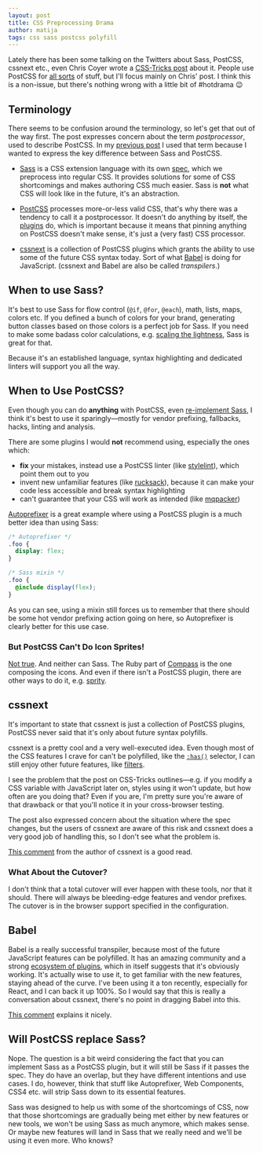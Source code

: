 ```yaml
---
layout: post
title: CSS Preprocessing Drama
author: matija
tags: css sass postcss polyfill
---
```


Lately there has been some talking on the Twitters about Sass, PostCSS, cssnext etc., even Chris Coyer wrote a [CSS-Tricks post](https://css-tricks.com/the-trouble-with-preprocessing-based-on-future-specs/) about it. People use PostCSS for [all sorts][postcss-plugins] of stuff, but I'll focus mainly on Chris' post. I think this is a non-issue, but there's nothing wrong with a little bit of #hotdrama :wink:

## Terminology

There seems to be confusion around the terminology, so let's get that out of the way first. The post expresses concern about the term *postprocessor*, used to describe PostCSS. In my [previous post](http://twin.github.io/css-pre-vs-post-processing/) I used that term because I wanted to express the key difference between Sass and PostCSS.

  * [Sass] is a CSS extension language with its own [spec][sass-spec], which we preprocess into regular CSS. It provides solutions for some of CSS shortcomings and makes authoring CSS much easier. Sass is **not** what CSS will look like in the future, it's an abstraction.

  * [PostCSS] processes more-or-less valid CSS, that's why there was a tendency to call it a postprocessor. It doesn't do anything by itself, the [plugins][postcss-plugins] do, which is important because it means that pinning anything on PostCSS doesn't make sense, it's just a (very fast) CSS processor.

  * [cssnext] is a collection of PostCSS plugins which grants the ability to use some of the future CSS syntax today. Sort of what [Babel] is doing for JavaScript. (cssnext and Babel are also be called *transpilers*.)

## When to use Sass?

It's best to use Sass for flow control (`@if`, `@for`, `@each`), math, lists, maps, colors etc. If you defined a bunch of colors for your brand, generating button classes based on those colors is a perfect job for Sass. If you need to make some badass color calculations, e.g. [scaling the lightness], Sass is great for that.

Because it's an established language, syntax highlighting and dedicated linters will support you all the way.

## When to Use PostCSS?

Even though you can do **anything** with PostCSS, even [re-implement Sass][precss], I think it's best to use it sparingly—mostly for vendor prefixing, fallbacks, hacks, linting and analysis.

There are some plugins I would **not** recommend using, especially the ones which:

  * **fix** your mistakes, instead use a PostCSS linter (like [stylelint]), which point them out to you
  * invent new unfamiliar features (like [rucksack]), because it can make your code less accessible and break syntax highlighting
  * can't guarantee that your CSS will work as intended (like [mqpacker])

[Autoprefixer] is a great example where using a PostCSS plugin is a much better idea than using Sass:

```scss
/* Autoprefixer */
.foo {
  display: flex;
}

/* Sass mixin */
.foo {
  @include display(flex);
}
```

As you can see, using a mixin still forces us to remember that there should be some hot vendor prefixing action going on here, so Autoprefixer is clearly better for this use case.

### But PostCSS Can't Do Icon Sprites!

[Not true][sprites]. And neither can Sass. The Ruby part of [Compass] is the one composing the icons. And even if there isn't a PostCSS plugin, there are other ways to do it, e.g. [sprity].

## cssnext

It's important to state that cssnext is just a collection of PostCSS plugins, PostCSS never said that it's only about future syntax polyfills.

cssnext is a pretty cool and a very well-executed idea. Even though most of the CSS features I crave for can't be polyfilled, like the [`:has()`] selector, I can still enjoy other future features, like [filters].

I see the problem that the post on CSS-Tricks outlines—e.g. if you modify a CSS variable with JavaScript later on, styles using it won't update, but how often are you doing that? Even if you are, I'm pretty sure you're aware of that drawback or that you'll notice it in your cross-browser testing.

The post also expressed concern about the situation where the spec changes, but the users of cssnext are aware of this risk and cssnext does a very good job of handling this, so I don't see what the problem is.

[This comment][cssnext-comment] from the author of cssnext is a good read.

### What About the Cutover?

I don't think that a total cutover will ever happen with these tools, nor that it should. There will always be bleeding-edge features and vendor prefixes. The cutover is in the browser support specified in the configuration.

## Babel

Babel is a really successful transpiler, because most of the future JavaScript features can be polyfilled. It has an amazing community and a strong [ecosystem of plugins][babel-gh], which in itself suggests that it's obviously working. It's actually wise to use it, to get familiar with the new features, staying ahead of the curve. I've been using it a ton recently, especially for React, and I can back it up 100%. So I would say that this is really a conversation about cssnext, there's no point in dragging Babel into this.

[This comment][babel-comment] explains it nicely.

## Will PostCSS replace Sass?

Nope. The question is a bit weird considering the fact that you can implement Sass as a PostCSS plugin, but it will still be Sass if it passes the spec. They do have an overlap, but they have different intentions and use cases. I do, however, think that stuff like Autoprefixer, Web Components, CSS4 etc. will strip Sass down to its essential features.

Sass was designed to help us with some of the shortcomings of CSS, now that those shortcomings are gradually being met either by new features or new tools, we won't be using Sass as much anymore, which makes sense. Or maybe new features will land in Sass that we really need and we'll be using it even more. Who knows?

[sass]: http://sass-lang.com/
[sass-spec]: https://github.com/sass/sass-spec
[sass-docs]: http://sass-lang.com/documentation/file.SASS_REFERENCE.html
[scaling the lightness]: https://github.com/silvenon/generator-wbp/blob/7d33d6c472d09744bad0b6b06292c53f670d40e3/generators/app/templates/styles/_functions.scss#L14-L20
[compass]: http://compass-style.org/
[sprity]: https://www.npmjs.com/package/sprity
[postcss]: https://github.com/postcss/postcss
[postcss-plugins]: https://github.com/postcss/postcss#plugins
[precss]: https://github.com/jonathantneal/precss
[stylelint]: https://github.com/stylelint/stylelint
[rucksack]: https://github.com/simplaio/rucksack
[mqpacker]: https://github.com/hail2u/node-css-mqpacker#known-issues
[sprites]: https://github.com/2createStudio/postcss-sprites
[autoprefixer]: https://github.com/postcss/autoprefixer
[cssnext]: http://cssnext.io/
[`:has()`]: https://drafts.csswg.org/selectors-4/#relational
[filters]: https://github.com/iamvdo/pleeease-filters#example
[cssnext-comment]: https://css-tricks.com/the-trouble-with-preprocessing-based-on-future-specs/#comment-1595997
[babel]: https://babeljs.io/
[babel-gh]: https://github.com/babel
[babel-comment]: https://css-tricks.com/the-trouble-with-preprocessing-based-on-future-specs/#comment-1595970
